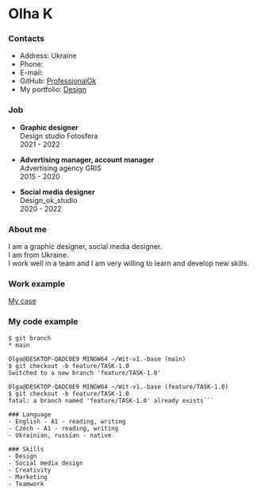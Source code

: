 # Olha K

### Contacts
+ Address: Ukraine
+ Phone: 
+ E-mail: 
+ GitHub: [ProfessionalOk](https://github.com/ProfessionalOk)
+ My portfolio: [Design](https://drive.google.com/drive/folders/1PAg61d4u-nBKRxdQWawQf2IA4cfccHcs?usp=sharing)

### Job
+ **Graphic designer**  
Design studio Fotosfera  
2021 - 2022 

+ **Advertising manager, account manager**  
Advertising agency GRIS  
2015 - 2020  

+ **Social media designer**  
Design_ok_studio  
2020 - 2022  

### About me
I am a graphic designer, social media designer.  
I am from Ukraine.  
I work well in a team and I am very willing to learn and develop new skills.  

### Work example  
[My case](https://drive.google.com/drive/folders/1zoeZnN5sxa_vHG4dZdK0ltTHpGzr3GD1?usp=sharing) 

### My code example

```Olga@DESKTOP-QADC0E9 MINGW64 ~/Wit-v1.-base (main)
$ git branch
* main

Olga@DESKTOP-QADC0E9 MINGW64 ~/Wit-v1.-base (main)
$ git checkout -b feature/TASK-1.0
Switched to a new branch 'feature/TASK-1.0'

Olga@DESKTOP-QADC0E9 MINGW64 ~/Wit-v1.-base (feature/TASK-1.0)
$ git checkout -b feature/TASK-1.0
fatal: a branch named 'feature/TASK-1.0' already exists```
  
### Language 
- English - A1 - reading, writing
- Czech - A1 - reading, writing
- Ukrainian, russian - native

### Skills
- Design
- Social media design
- Creativity
- Marketing
- Teamwork
